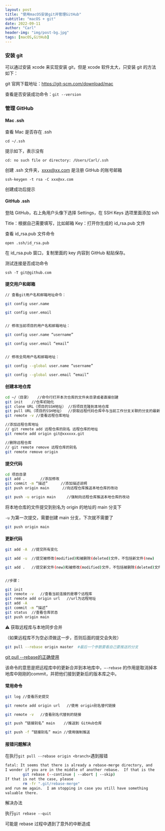 ```yaml
---
layout: post
title: "使用macOS安装git并管理GitHub"
subtitle: "macOS + git"
date: 2022-09-11
author: "Carl"
header-img: "img/post-bg.jpg"
tags: [macOS,GitHub]
---
```


### 安装 git

可以通过安装 xcode 来实现安装 git，但是 xcode 软件太大，只安装 git 的方法如下：

git 官网下载地址：https://git-scm.com/download/mac



查看是否安装成功命令：`git --version`



### 管理 GitHub



#### Mac .ssh



查看 Mac 是否存在 .ssh

`cd ~/.ssh`

提示如下，表示没有

`cd: no such file or directory: /Users/Carl/.ssh`

创建 .ssh 文件夹，xxxx@xx.com 是注册 GitHub 的账号邮箱

`ssh-keygen -t rsa -C xxx@xx.com`

创建成功后提示



#### GitHub .ssh



登陆 GitHub，右上角用户头像下选择 Settings，在 SSH Keys 选项里面添加 ssh



Title：根据自己需要填写，比如邮箱
Key：打开你生成的 id_rsa.pub 文件

查看 id_rsa.pub 文件命令

`open .ssh/id_rsa.pub`

在 id_rsa.pub 窗口，复制里面的 key 内容到 GitHub 粘贴保存。



测试连接是否成功命令

`ssh -T git@github.com`



#### 提交用户和邮箱

```bash
// 查看git用户名和邮箱地址命令：

git config user.name

git config user.email


// 修改当前项目的用户名和邮箱地址：

git config user.name “username”

git config user.email “email”


// 修改全局用户名和邮箱地址：

git config --global user.name “username”

git config --global user.email “email”
```





#### 创建本地仓库



```bash
cd ~/（目录）	//命令行打开本次仓库的文件夹目录或者直接创建
git init	//仓库初始化
git clone URL（项目的SSH地址）	//将项目克隆到本地仓库
git pull URL（项目的SSH地址）	//获取远程代码仓库中与当前工作分支关联的分支的最新代码，并自动与本地工作分支进行合并
git remote -v //查看远程仓库地址

//添加远程仓库地址
// git remote add 远程仓库的别名 远程仓库的地址
git remote add origin git@xxxxxx.git

//删除远程仓库
// git remote remove 远程仓库的别名
git remote remove origin
```



#### 提交代码

```bash
cd 项目目录  
git add .		//添加修改
git commit -m “描述”		//添加描述说明
git push origin main	  //向远程仓库推送本地仓库的改动

git push -u origin main		//强制向远程仓库推送本地仓库的改动
```

将本地仓库的文件提交到别名为 origin 的地址的 main 分支下

`-u` 为第一次提交，需要创建 main 分支，下次就不需要了

```bash
git push origin main
```



#### 更新代码



```bash
git add -A	//提交所有变化

git add -u	//提交被修改(modified)和被删除(deleted)文件，不包括新文件(new)

git add .	//提交新文件(new)和被修改(modified)文件，不包括被删除(deleted)文件


//步骤：

git init
git remote -v	//查看当前连接的是哪个远程库
git remote add origin url	//url为远程地址
git add -A
git commit -m “描述”
git status	//查看仓库状态
git push origin main
```



⚠️ 获取远程库与本地同步合并

（如果远程库不为空必须做这一步，否则后面的提交会失败）

```bash
git pull --rebase origin master  #最后一个参数要看自己要推送的分支
```

[git pull --rebase的正确使用](https://juejin.cn/post/6844903895160881166)

该命令的意思是把远程库中的更新合并到本地库中，`–-rebase` 的作用是取消掉本地库中刚刚的commit，并把他们接到更新后的版本库之中。



#### 常用命令



```bash
git log	//查看历史提交

git remote add origin url	//使用 origin别名替代链接

git remote -v	//查看别名代替到的链接

git push “链接别名” main	//推送到 GitHub仓库

git push -f “链接别名” main	//使用强制推送
```



#### 报错问题解决

在执行`git pull --rebase origin <branch>`遇到报错

```bash
fatal: It seems that there is already a rebase-merge directory, and
I wonder if you are in the middle of another rebase.  If that is the
        git rebase (--continue | --abort | --skip)
If that is not the case, please
        rm -fr ".git/rebase-merge"
and run me again.  I am stopping in case you still have something
valuable there.
```


解决办法

执行`git rebase --quit`

可能是 rebase 过程中遇到了意外的中断造成
